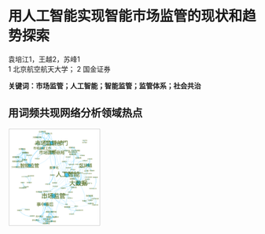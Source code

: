 # 用人工智能实现智能市场监管的现状和趋势探索
袁培江1，王越2，苏峰1      
1 北京航空航天大学； 2 国金证券      
       
**关键词：市场监管；人工智能；智能监管；监管体系；社会共治**

## 用词频共现网络分析领域热点
<img src="imgs/Word co-occurrence network.png" height="200px" width="auto"/> 
